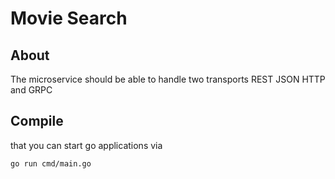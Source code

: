 # Movie Search

## About
The microservice should be able to handle two transports REST JSON HTTP and GRPC

## Compile
that you can start go applications via 
```Shell
go run cmd/main.go
